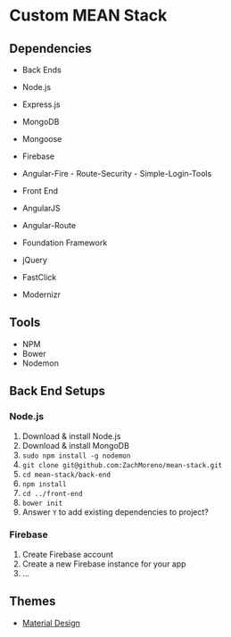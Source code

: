 Custom MEAN Stack
============

## Dependencies
 - Back Ends
  - Node.js
   - Express.js
   - MongoDB
   - Mongoose
  - Firebase
   - Angular-Fire
    - Route-Security
    - Simple-Login-Tools

 - Front End
  - AngularJS
   - Angular-Route
  - Foundation Framework
   - jQuery
   - FastClick
   - Modernizr

## Tools
 - NPM
 - Bower
 - Nodemon

## Back End Setups
### Node.js
 1. Download & install Node.js
 2. Download & install MongoDB
 3. `sudo npm install -g nodemon`
 4. `git clone git@github.com:ZachMoreno/mean-stack.git`
 5. `cd mean-stack/back-end`
 6. `npm install`
 7. `cd ../front-end`
 8. `bower init`
 9. Answer `Y` to add existing dependencies to project?

### Firebase
 1. Create Firebase account
 2. Create a new Firebase instance for your app
 3. ...

## Themes
 - [Material Design](https://github.com/ZachMoreno/mean-stack/front-end/themes)


